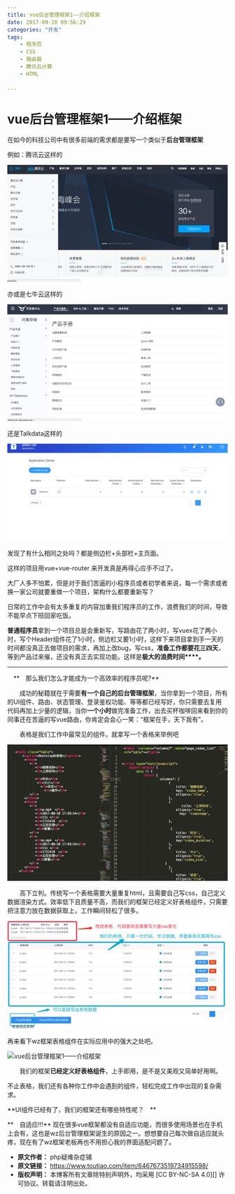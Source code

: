 ```yaml
---
title: vue后台管理框架1——介绍框架
date: 2017-09-20 09:56:29
categories: "开发"
tags:
	- 程序员
	- CSS
	- 路由器
	- 腾讯云计算
	- HTML

---
```


# vue后台管理框架1——介绍框架 #

在如今的科技公司中有很多前端的需求都是要写一个类似于**后台管理框架**

例如：腾讯云这样的

![vue后台管理框架1——介绍框架][vue_1]

亦或是七牛云这样的

![vue后台管理框架1——介绍框架][vue_1 1]

还是Talkdata这样的

![vue后台管理框架1——介绍框架][vue_1 2]

发现了有什么相同之处吗？都是侧边栏+头部栏+主页面。

这样的项目用vue+vue-router 来开发真是再得心应手不过了。

大厂人多不怕累，但是对于我们苦逼的小程序员或者初学者来说，每一个需求或者换一家公司就要重做一个项目，架构什么都要重新写？

日常的工作中会有太多重复的内容加重我们程序员的工作，浪费我们的时间，导致不能早点下班回家吃饭。

**普通程序员**拿到一个项目总是会重新写，写路由花了两小时，写vuex花了两小时，写个Header组件花了1小时，侧边栏又要1小时，这样下来项目拿到手一天的时间都没真正去做项目的需求，再加上改bug，写css，**准备工作都要花三四天**，等到产品过来催，还没有真正去实现功能。这样是**极大的浪费时间****。**

--------------------

　**　那么我们怎么才能成为一个高效率的程序员呢?**

　　成功的秘籍就在于需要**有一个自己的后台管理框架**，当你拿到一个项目，所有的UI组件、路由、状态管理、登录鉴权功能、等等都已经写好，你只需要去复用代码再加上少量的逻辑，当你**一个小时**做完准备工作，出去买杯咖啡回来看到你的同事还在苦逼的写vue路由，你肯定会会心一笑：“框架在手，天下我有”。

　　表格是我们工作中最常见的组件。就拿写一个表格来举例吧

![vue后台管理框架1——介绍框架][vue_1 3]

　　高下立判。传统写一个表格需要大量重复html，且需要自己写css，自己定义数据渲染方式。效率低下且质量不高，而我们的框架已经定义好表格组件，只需要把注意力放在数据获取上，工作瞬间轻松了很多。

![vue后台管理框架1——介绍框架][vue_1 4]

再来看下wz框架表格组件在实际应用中的强大之处吧。

![vue后台管理框架1——介绍框架][vue_1 5]

　　我们的框架**已经定义好表格组件**，上手即用，是不是又美观又简单好用啊。

不止表格，我们还有各种你工作中会遇到的组件，轻松完成工作中出现的复杂需求。

**UI组件已经有了，我们的框架还有哪些特性呢？　**

**　自适应!!!** 现在很多vue框架都没有自适应功能，而很多使用场景也在手机上会有，这也是wz后台管理框架诞生的原因之一。想想要自己每次做自适应就头疼，现在有了wz框架老板再也不用担心我的界面适配问题了。


[vue_1]: static/resources/crawler/VQE3-QIY7-NM3M.jpg
[vue_1 1]: static/resources/crawler/BQBI-BINI-ZN6F.jpg
[vue_1 2]: static/resources/crawler/YE2U-VYER-BBIE.jpg
[vue_1 3]: static/resources/crawler/6ZMN-UUNF-QANJ.jpg
[vue_1 4]: static/resources/crawler/REJY-IQNU-ERR2.jpg
[vue_1 5]: static/resources/crawler/Y6NB-BMNI-ZUUY.gif
 *  **原文作者：** php疑难杂症铺
 *  **原文链接：** https://www.toutiao.com/item/6467673519734915598/
 *  **版权声明：** 本博客所有文章除特别声明外，均采用 [CC BY-NC-SA 4.0][] 许可协议。转载请注明出处。
